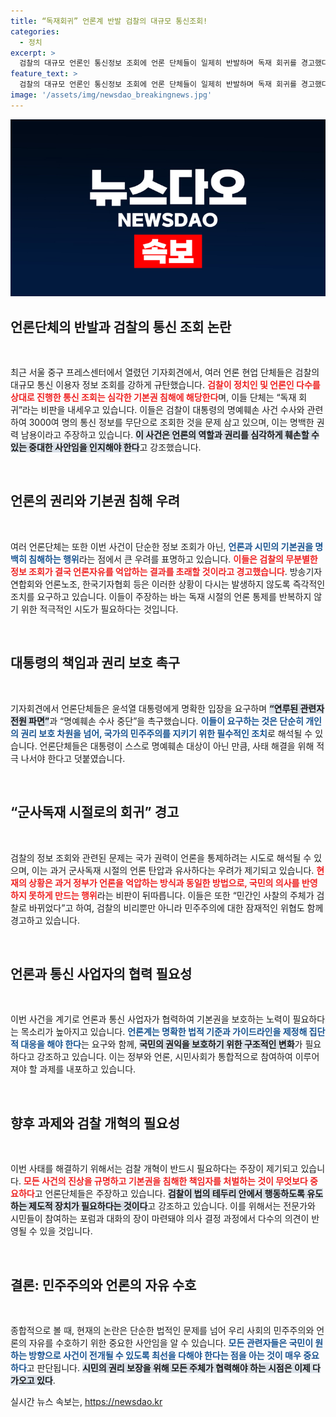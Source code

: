 ```yaml
---
title: “독재회귀” 언론계 반발 검찰의 대규모 통신조회!
categories:
  - 정치
excerpt: >
  검찰의 대규모 언론인 통신정보 조회에 언론 단체들이 일제히 반발하며 독재 회귀를 경고했다. 3000여 명의 정보가 조회된 이 사건은 권력의 언론 탄압을 다시금 환기시키고 있다. 기자단체들은 윤 대통령에게 즉시 수사 중단과 책임자 파면을 요구하며, 기본권 유린 중단을 촉구했다.
feature_text: >
  검찰의 대규모 언론인 통신정보 조회에 언론 단체들이 일제히 반발하며 독재 회귀를 경고했다. 3000여 명의 정보가 조회된 이 사건은 권력의 언론 탄압을 다시금 환기시키고 있다. 기자단체들은 윤 대통령에게 즉시 수사 중단과 책임자 파면을 요구하며, 기본권 유린 중단을 촉구했다.
image: '/assets/img/newsdao_breakingnews.jpg'
---
```


<p><img src="/assets/img/newsdao_breakingnews.jpg" alt="ranknews 속보" /></p>

<h2 data-ke-size="size26">언론단체의 반발과 검찰의 통신 조회 논란</h2>

<p data-ke-size="size16">&nbsp;</p>

<p>최근 서울 중구 프레스센터에서 열렸던 기자회견에서, 여러 언론 현업 단체들은 검찰의 대규모 통신 이용자 정보 조회를 강하게 규탄했습니다. <b><span style="color: #ee2323;">검찰이 정치인 및 언론인 다수를 상대로 진행한 통신 조회는 심각한 기본권 침해에 해당한다</span></b>며, 이들 단체는 “독재 회귀”라는 비판을 내세우고 있습니다. 이들은 검찰이 대통령의 명예훼손 사건 수사와 관련하여 3000여 명의 통신 정보를 무단으로 조회한 것을 문제 삼고 있으며, 이는 명백한 권력 남용이라고 주장하고 있습니다. <b><span style="background-color: #21538527;">이 사건은 언론의 역할과 권리를 심각하게 훼손할 수 있는 중대한 사안임을 인지해야 한다</span></b>고 강조했습니다.</p>

<p data-ke-size="size16">&nbsp;</p>

<h2 data-ke-size="size26">언론의 권리와 기본권 침해 우려</h2>

<p data-ke-size="size16">&nbsp;</p>

<p>여러 언론단체는 또한 이번 사건이 단순한 정보 조회가 아닌, <b><span style="color: #1a5490;">언론과 시민의 기본권을 명백히 침해하는 행위</span></b>라는 점에서 큰 우려를 표명하고 있습니다. <b><span style="color: #ee2323;">이들은 검찰의 무분별한 정보 조회가 결국 언론자유를 억압하는 결과를 초래할 것이라고 경고했습니다</span></b>. 방송기자연합회와 언론노조, 한국기자협회 등은 이러한 상황이 다시는 발생하지 않도록 즉각적인 조치를 요구하고 있습니다. 이들이 주장하는 바는 독재 시절의 언론 통제를 반복하지 않기 위한 적극적인 시도가 필요하다는 것입니다.</p>

<p data-ke-size="size16">&nbsp;</p>

<h2 data-ke-size="size26">대통령의 책임과 권리 보호 촉구</h2>

<p data-ke-size="size16">&nbsp;</p>

<p>기자회견에서 언론단체들은 윤석열 대통령에게 명확한 입장을 요구하며 <b><span style="background-color: #21538527;">“연루된 관련자 전원 파면”</span></b>과 “명예훼손 수사 중단”을 촉구했습니다. <b><span style="color: #1a5490;">이들이 요구하는 것은 단순히 개인의 권리 보호 차원을 넘어, 국가의 민주주의를 지키기 위한 필수적인 조치</span></b>로 해석될 수 있습니다. 언론단체들은 대통령이 스스로 명예훼손 대상이 아닌 만큼, 사태 해결을 위해 적극 나서야 한다고 ‍덧붙였습니다.</p>

<p data-ke-size="size16">&nbsp;</p>

<h2 data-ke-size="size26">“군사독재 시절로의 회귀” 경고</h2>

<p data-ke-size="size16">&nbsp;</p>

<p>검찰의 정보 조회와 관련된 문제는 국가 권력이 언론을 통제하려는 시도로 해석될 수 있으며, 이는 과거 군사독재 시절의 언론 탄압과 유사하다는 우려가 제기되고 있습니다. <b><span style="color: #ee2323;">현재의 상황은 과거 정부가 언론을 억압하는 방식과 동일한 방법으로, 국민의 의사를 반영하지 못하게 만드는 행위</span></b>라는 비판이 뒤따릅니다. 이들은 또한 “민간인 사찰의 주체가 검찰로 바뀌었다”고 하여, 검찰의 비리뿐만 아니라 민주주의에 대한 잠재적인 위협도 함께 경고하고 있습니다.</p>

<p data-ke-size="size16">&nbsp;</p>

<h2 data-ke-size="size26">언론과 통신 사업자의 협력 필요성</h2>

<p data-ke-size="size16">&nbsp;</p>

<p>이번 사건을 계기로 언론과 통신 사업자가 협력하여 기본권을 보호하는 노력이 필요하다는 목소리가 높아지고 있습니다. <b><span style="color: #1a5490;">언론계는 명확한 법적 기준과 가이드라인을 제정해 집단적 대응을 해야 한다</span></b>는 요구와 함께, <b><span style="background-color: #21538527;">국민의 권익을 보호하기 위한 구조적인 변화</span></b>가 필요하다고 강조하고 있습니다. 이는 정부와 언론, 시민사회가 통합적으로 참여하여 이루어져야 할 과제를 내포하고 있습니다.</p>

<p data-ke-size="size16">&nbsp;</p>

<h2 data-ke-size="size26">향후 과제와 검찰 개혁의 필요성</h2>

<p data-ke-size="size16">&nbsp;</p>

<p>이번 사태를 해결하기 위해서는 검찰 개혁이 반드시 필요하다는 주장이 제기되고 있습니다. <b><span style="color: #ee2323;">모든 사건의 진상을 규명하고 기본권을 침해한 책임자를 처벌하는 것이 무엇보다 중요하다</span></b>고 언론단체들은 주장하고 있습니다. <b><span style="background-color: #21538527;">검찰이 법의 테두리 안에서 행동하도록 유도하는 제도적 장치가 필요하다는 것이다</span></b>고 강조하고 있습니다. 이를 위해서는 전문가와 시민들이 참여하는 포럼과 대화의 장이 마련돼야 의사 결정 과정에서 다수의 의견이 반영될 수 있을 것입니다.</p>

<p data-ke-size="size16">&nbsp;</p>

<h2 data-ke-size="size26">결론: 민주주의와 언론의 자유 수호</h2>

<p data-ke-size="size16">&nbsp;</p>

<p>종합적으로 볼 때, 현재의 논란은 단순한 법적인 문제를 넘어 우리 사회의 민주주의와 언론의 자유를 수호하기 위한 중요한 사안임을 알 수 있습니다. <b><span style="color: #1a5490;">모든 관련자들은 국민이 원하는 방향으로 사건이 전개될 수 있도록 최선을 다해야 한다는 점을 아는 것이 매우 중요하다</span></b>고 판단됩니다. <b><span style="background-color: #21538527;">시민의 권리 보장을 위해 모든 주체가 협력해야 하는 시점은 이제 다가오고 있다</span></b>.</p>
실시간 뉴스 속보는, <a href="https://newsdao.kr" rel="dofollow">https://newsdao.kr</a>


